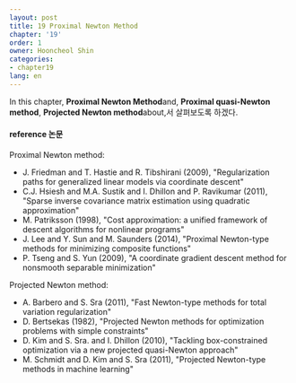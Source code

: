 ```yaml
---
layout: post
title: 19 Proximal Newton Method
chapter: '19'
order: 1
owner: Hooncheol Shin
categories:
- chapter19
lang: en
---
```


In this chapter, **Proximal Newton Method**and, **Proximal quasi-Newton method**, **Projected Newton method**about,서 살펴보도록 하겠다.

#### reference 논문

Proximal Newton method:

* J. Friedman and T. Hastie and R. Tibshirani (2009), "Regularization paths for generalized linear models via coordinate descent"
* C.J. Hsiesh and M.A. Sustik and I. Dhillon and P. Ravikumar (2011), "Sparse inverse covariance matrix estimation using quadratic approximation"
* M. Patriksson (1998), "Cost approximation: a unified framework of descent algorithms for nonlinear programs"
* J. Lee and Y. Sun and M. Saunders (2014), "Proximal Newton-type methods for minimizing composite functions"
* P. Tseng and S. Yun (2009), "A coordinate gradient descent method for nonsmooth separable minimization"

Projected Newton method:

* A. Barbero and S. Sra (2011), "Fast Newton-type methods for total variation regularization"
* D. Bertsekas (1982), "Projected Newton methods for optimization problems with simple constraints"
* D. Kim and S. Sra. and I. Dhillon (2010), "Tackling box-constrained optimization via a new projected
quasi-Newton approach"
*  M. Schmidt and D. Kim and S. Sra (2011), "Projected Newton-type methods in machine learning"
